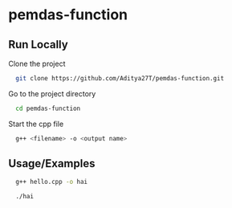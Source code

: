 # pemdas-function

## Run Locally  

Clone the project  

~~~bash  
  git clone https://github.com/Aditya27T/pemdas-function.git
~~~

Go to the project directory  

~~~bash  
  cd pemdas-function
~~~

Start the cpp file  

~~~bash  
  g++ <filename> -o <output name>
~~~

## Usage/Examples

~~~bash
  g++ hello.cpp -o hai
~~~  

~~~bash
  ./hai
~~~
